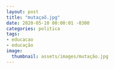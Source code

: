 ```yaml
---
layout: post
title: "mutaçaõ.jpg"
date: 2020-05-10 00:00:01 -0300
categories: politica
tags:
- educacao
- educação
image: 
  thumbnail: assets/images/mutação.jpg
---
```

